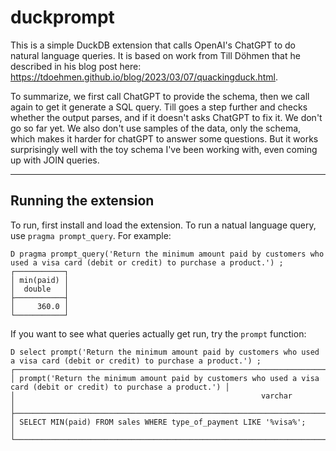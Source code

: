 # duckprompt

This is a simple DuckDB extension that calls OpenAI's ChatGPT to do natural language queries. It is based on work from
Till Döhmen that he described in his blog post here: https://tdoehmen.github.io/blog/2023/03/07/quackingduck.html. 

To summarize, we first call ChatGPT to provide the schema, then we call again to get it generate a SQL query. Till goes a step
further and checks whether the output parses, and if it doesn't asks ChatGPT to fix it. We don't go so far yet. We also don't
use samples of the data, only the schema, which makes it harder for chatGPT to answer some questions. But it works surprisingly 
well with the toy schema I've been working with, even coming up with JOIN queries.

---


## Running the extension

To run, first install and load the extension.
To run a natual language query, use `pragma prompt_query`. For example:
```
D pragma prompt_query('Return the minimum amount paid by customers who used a visa card (debit or credit) to purchase a product.') ;
┌───────────┐
│ min(paid) │
│  double   │
├───────────┤
│     360.0 │
└───────────┘
```

If you want to see what queries actually get run, try the `prompt` function:
```
D select prompt('Return the minimum amount paid by customers who used a visa card (debit or credit) to purchase a product.') ;
┌─────────────────────────────────────────────────────────────────────────────────────────────────────────────────────┐
│ prompt('Return the minimum amount paid by customers who used a visa card (debit or credit) to purchase a product.') │
│                                                       varchar                                                       │
├─────────────────────────────────────────────────────────────────────────────────────────────────────────────────────┤
│ SELECT MIN(paid) FROM sales WHERE type_of_payment LIKE '%visa%';                                                    │
└─────────────────────────────────────────────────────────────────────────────────────────────────────────────────────┘
```
